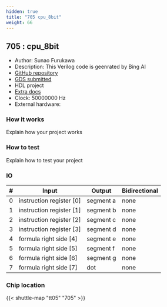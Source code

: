 ```yaml
---
hidden: true
title: "705 cpu_8bit"
weight: 66
---
```


## 705 : cpu_8bit

* Author: Sunao Furukawa
* Description: This Verilog code is geenrated by Bing AI
* [GitHub repository](https://github.com/Sunao-Furukawa/tt_um_sunaofurukawa_cpu_8bit)
* [GDS submitted](https://github.com/Sunao-Furukawa/tt_um_sunaofurukawa_cpu_8bit/actions/runs/6507995931)
* HDL project
* [Extra docs]()
* Clock: 50000000 Hz
* External hardware: 



### How it works

Explain how your project works


### How to test

Explain how to test your project


### IO

| # | Input        | Output       | Bidirectional      |
|---|--------------|--------------| -------------------|
| 0 | instruction register [0]  | segment a | none |
| 1 | instruction register [1]  | segment b | none |
| 2 | instruction register [2]  | segment c | none |
| 3 | instruction register [3]  | segment d | none |
| 4 | formula right side [4]  | segment e | none |
| 5 | formula right side [5]  | segment f | none |
| 6 | formula right side [6]  | segment g | none |
| 7 | formula right side [7]  | dot | none |

### Chip location

{{< shuttle-map "tt05" "705" >}}
